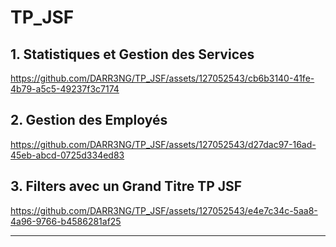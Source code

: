 # TP_JSF
## 1. Statistiques et Gestion des Services



https://github.com/DARR3NG/TP_JSF/assets/127052543/cb6b3140-41fe-4b79-a5c5-49237f3c7174



## 2. Gestion des Employés



https://github.com/DARR3NG/TP_JSF/assets/127052543/d27dac97-16ad-45eb-abcd-0725d334ed83



## 3. Filters avec un Grand Titre TP JSF




https://github.com/DARR3NG/TP_JSF/assets/127052543/e4e7c34c-5aa8-4a96-9766-b4586281af25


---


